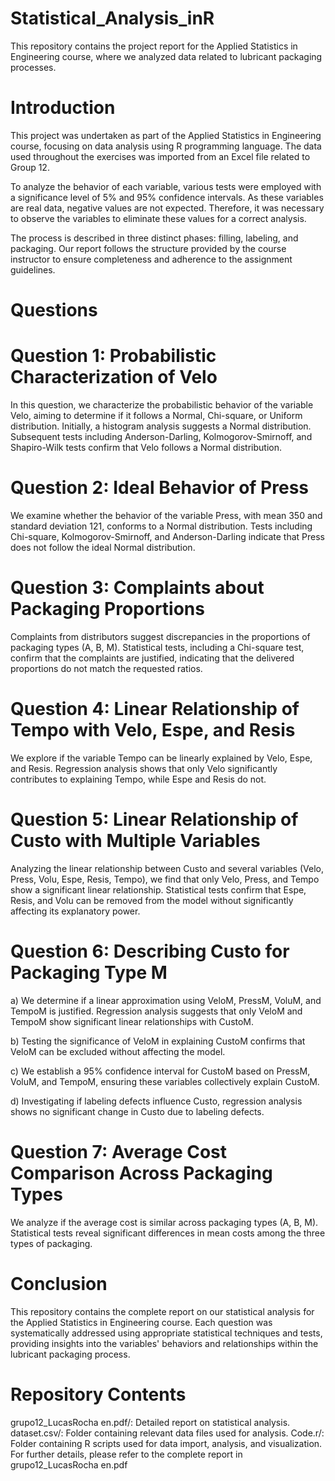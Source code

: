 # Statistical_Analysis_inR
This repository contains the project report for the Applied Statistics in Engineering course, where we analyzed data related to lubricant packaging processes.

# Introduction
This project was undertaken as part of the Applied Statistics in Engineering course, focusing on data analysis using R programming language. The data used throughout the exercises was imported from an Excel file related to Group 12.

To analyze the behavior of each variable, various tests were employed with a significance level of 5% and 95% confidence intervals. As these variables are real data, negative values are not expected. Therefore, it was necessary to observe the variables to eliminate these values for a correct analysis.

The process is described in three distinct phases: filling, labeling, and packaging. Our report follows the structure provided by the course instructor to ensure completeness and adherence to the assignment guidelines.

# Questions
# Question 1: Probabilistic Characterization of Velo
In this question, we characterize the probabilistic behavior of the variable Velo, aiming to determine if it follows a Normal, Chi-square, or Uniform distribution. Initially, a histogram analysis suggests a Normal distribution. Subsequent tests including Anderson-Darling, Kolmogorov-Smirnoff, and Shapiro-Wilk tests confirm that Velo follows a Normal distribution.

# Question 2: Ideal Behavior of Press
We examine whether the behavior of the variable Press, with mean 350 and standard deviation 121, conforms to a Normal distribution. Tests including Chi-square, Kolmogorov-Smirnoff, and Anderson-Darling indicate that Press does not follow the ideal Normal distribution.

# Question 3: Complaints about Packaging Proportions
Complaints from distributors suggest discrepancies in the proportions of packaging types (A, B, M). Statistical tests, including a Chi-square test, confirm that the complaints are justified, indicating that the delivered proportions do not match the requested ratios.

# Question 4: Linear Relationship of Tempo with Velo, Espe, and Resis
We explore if the variable Tempo can be linearly explained by Velo, Espe, and Resis. Regression analysis shows that only Velo significantly contributes to explaining Tempo, while Espe and Resis do not.

# Question 5: Linear Relationship of Custo with Multiple Variables
Analyzing the linear relationship between Custo and several variables (Velo, Press, Volu, Espe, Resis, Tempo), we find that only Velo, Press, and Tempo show a significant linear relationship. Statistical tests confirm that Espe, Resis, and Volu can be removed from the model without significantly affecting its explanatory power.

# Question 6: Describing Custo for Packaging Type M
a) We determine if a linear approximation using VeloM, PressM, VoluM, and TempoM is justified. Regression analysis suggests that only VeloM and TempoM show significant linear relationships with CustoM.

b) Testing the significance of VeloM in explaining CustoM confirms that VeloM can be excluded without affecting the model.

c) We establish a 95% confidence interval for CustoM based on PressM, VoluM, and TempoM, ensuring these variables collectively explain CustoM.

d) Investigating if labeling defects influence Custo, regression analysis shows no significant change in Custo due to labeling defects.

# Question 7: Average Cost Comparison Across Packaging Types
We analyze if the average cost is similar across packaging types (A, B, M). Statistical tests reveal significant differences in mean costs among the three types of packaging.

# Conclusion
This repository contains the complete report on our statistical analysis for the Applied Statistics in Engineering course. Each question was systematically addressed using appropriate statistical techniques and tests, providing insights into the variables' behaviors and relationships within the lubricant packaging process.

# Repository Contents
grupo12_LucasRocha en.pdf/: Detailed report on statistical analysis.
dataset.csv/: Folder containing relevant data files used for analysis.
Code.r/: Folder containing R scripts used for data import, analysis, and visualization.
For further details, please refer to the complete report in grupo12_LucasRocha en.pdf
